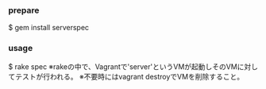 ### prepare
$ gem install serverspec

### usage
$ rake spec
※rakeの中で、Vagrantで'server'というVMが起動しそのVMに対してテストが行われる。
※不要時にはvagrant destroyでVMを削除すること。


